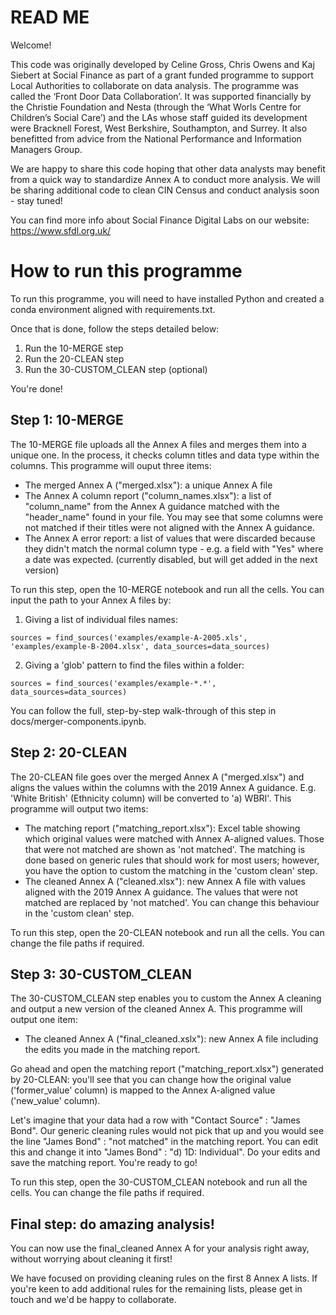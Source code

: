 # READ ME

Welcome!

This code was originally developed by Celine Gross, Chris Owens and Kaj Siebert at Social Finance as part of a grant funded programme to support Local Authorities to collaborate on data analysis. The programme was called the ‘Front Door Data Collaboration’. It was supported financially by the Christie Foundation and Nesta (through the ‘What Worls Centre for Children’s Social Care’) and the LAs whose staff guided its development were Bracknell Forest, West Berkshire, Southampton, and Surrey. It also benefitted from advice from the National Performance and Information Managers Group.

We are happy to share this code hoping that other data analysts may benefit from a quick way to standardize Annex A to conduct more analysis. We will be sharing additional code to clean CIN Census and conduct analysis soon - stay tuned!

You can find more info about Social Finance Digital Labs on our website: https://www.sfdl.org.uk/


# How to run this programme

To run this programme, you will need to have installed Python and created a conda environment aligned with requirements.txt.

Once that is done, follow the steps detailed below:
1. Run the 10-MERGE step
2. Run the 20-CLEAN step
3. Run the 30-CUSTOM_CLEAN step (optional)

You're done!


## Step 1: 10-MERGE

The 10-MERGE file uploads all the Annex A files and merges them into a unique one. In the process, it checks column titles and data type within the columns. This programme will ouput three items:
- The merged Annex A ("merged.xlsx"): a unique Annex A file
- The Annex A column report ("column_names.xlsx"): a list of "column_name" from the Annex A guidance matched with the "header_name" found in your file. You may see that some columns were not matched if their titles were not aligned with the Annex A guidance.
- The Annex A error report: a list of values that were discarded because they didn't match the normal column type - e.g. a field with "Yes" where a date was expected. (currently disabled, but will get added in the next version)

To run this step, open the 10-MERGE notebook and run all the cells. You can input the path to your Annex A files by:
1. Giving a list of individual files names:
```
sources = find_sources('examples/example-A-2005.xls', 'examples/example-B-2004.xlsx', data_sources=data_sources)
```
2. Giving a 'glob' pattern to find the files within a folder:
```
sources = find_sources('examples/example-*.*', data_sources=data_sources)
```
You can follow the full, step-by-step walk-through of this step in docs/merger-components.ipynb.


## Step 2: 20-CLEAN

The 20-CLEAN file goes over the merged Annex A ("merged.xlsx") and aligns the values within the columns with the 2019 Annex A guidance. E.g. 'White British' (Ethnicity column) will be converted to 'a) WBRI'. This programme will output two items:
- The matching report ("matching_report.xlsx"): Excel table showing which original values were matched with Annex A-aligned values. Those that were not matched are shown as 'not matched'. The matching is done based on generic rules that should work for most users; however, you have the option to custom the matching in the 'custom clean' step.
- The cleaned Annex A ("cleaned.xlsx"): new Annex A file with values aligned with the 2019 Annex A guidance. The values that were not matched are replaced by 'not matched'. You can change this behaviour in the 'custom clean' step.

To run this step, open the 20-CLEAN notebook and run all the cells. You can change the file paths if required.


## Step 3: 30-CUSTOM_CLEAN

The 30-CUSTOM_CLEAN step enables you to custom the Annex A cleaning and output a new version of the cleaned Annex A. This programme will output one item:
- The cleaned Annex A ("final_cleaned.xslx"): new Annex A file including the edits you made in the matching report.

Go ahead and open the matching report ("matching_report.xlsx") generated by 20-CLEAN: you'll see that you can change how the original value ('former_value' column) is mapped to the Annex A-aligned value ('new_value' column). 

Let's imagine that your data had a row with "Contact Source" : "James Bond". Our generic cleaning rules would not pick that up and you would see the line "James Bond" : "not matched" in the matching report. You can edit this and change it into "James Bond" : "d) 1D: Individual". Do your edits and save the matching report. You're ready to go!

To run this step, open the 30-CUSTOM_CLEAN notebook and run all the cells. You can change the file paths if required.



## Final step: do amazing analysis!

You can now use the final_cleaned Annex A for your analysis right away, without worrying about cleaning it first!

We have focused on providing cleaning rules on the first 8 Annex A lists. If you're keen to add additional rules for the remaining lists, please get in touch and we'd be happy to collaborate.
